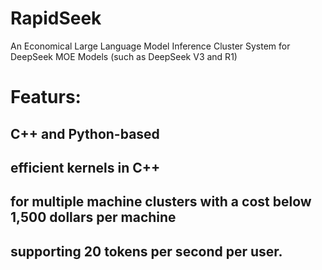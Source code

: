 # RapidSeek
An Economical Large Language Model Inference Cluster System for DeepSeek MOE Models (such as DeepSeek V3 and R1)


# Featurs:

## C++ and Python-based 
## efficient kernels in C++ 
## for multiple machine clusters with a cost below 1,500 dollars per machine
## supporting 20 tokens per second per user.
